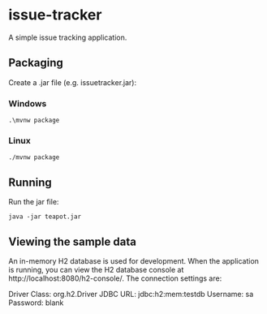 # issue-tracker

A simple issue tracking application.

## Packaging

Create a .jar file (e.g. issuetracker.jar):

### Windows

`.\mvnw package`

### Linux

`./mvnw package`

## Running

Run the jar file:

`java -jar teapot.jar`

## Viewing the sample data

An in-memory H2 database is used for development. When the application is running, you can view the H2 database console at http://localhost:8080/h2-console/. The connection settings are:

Driver Class: org.h2.Driver
JDBC URL: jdbc:h2:mem:testdb
Username: sa
Password: blank

